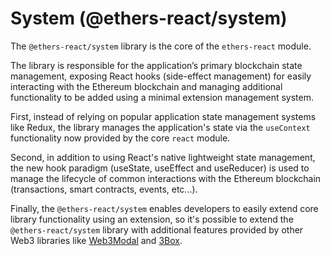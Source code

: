 # System (@ethers-react/system)

The `@ethers-react/system` library is the core of the `ethers-react` module.

The library is responsible for the application’s primary blockchain state management, exposing React hooks (side-effect management) for easily interacting with the Ethereum blockchain and managing additional functionality to be added using a minimal extension management system.

First, instead of relying on popular application state management systems like Redux, the library manages the application's state via the `useContext` functionality now provided by the core `react` module.

Second, in addition to using React's native lightweight state management, the new hook paradigm (useState, useEffect and useReducer) is used to manage the lifecycle of common interactions with the Ethereum blockchain (transactions, smart contracts, events, etc...).

Finally, the `@ethers-react/system` enables developers to easily extend core library functionality using an extension, so it's possible to extend the `@ethers-react/system` library with additional features provided by other Web3 libraries like [Web3Modal](https://github.com/Web3Modal/web3modal) and [3Box](https://github.com/3box/3box-js).

